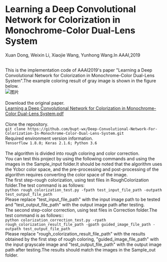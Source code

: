 # Learning a Deep Convolutional Network for Colorization in Monochrome-Color Dual-Lens System
Xuan Dong, Weixin Li, Xiaojie Wang, Yunhong Wang.In AAAI,2019<br><br>

This is the implementation code of AAAI2019's paper "Learning a Deep Convolutional Network for Colorization in Monochrome-Color Dual-Lens System".The example coloring result of gray image is shown in the figure below.<br>
![图片](https://user-images.githubusercontent.com/84729271/123550477-38a4dd80-d7a0-11eb-88e8-e60e0162404f.png)<br><br>
Download the original paper.<br>
[Learning a Deep Convolutional Network for Colorization in Monochrome-Color Dual-Lens System.pdf](https://github.com/bupt-wx/Deep-Convolutional-Network-for-Colorization-in-Monochrome-Color-Dual-Lens-System/files/6731750/Learning.a.Deep.Convolutional.Network.for.Colorization.in.Monochrome-Color.Dual-Lens.System.pdf)<br><br>
Clone the repository.<br>
`git clone https://github.com/bupt-wx/Deep-Convolutional-Network-For-Colorization-In-Monochrome-Color-Dual-Lens-System.git`<br>
Required environment version information.<br>
`Tensorflow 1.8.0; Keras 2.1.6; Python 3.6`<br><br>
The algorithm is divided into rough coloring and color correction.<br>
You can test this project by using the following commands and using the images in the Sample_input folder.It should be noted that the algorithm uses the Ycbcr color space, and the pre-processing and post-processing of the algorithm requires converting the color space of the image.<br>
The first step-rough colorization, using test files in RoughColorization folder.The test command is as follows:<br>
`python rough_colorization_test.py -fpath test_input_file_path -outpath test_output_file_path`<br>
Please replace "test_input_file_path" with the input image path to be tested and "test_output_file_path" with the output image path after testing.<br>
The second step-color correction, using test files in Correction folder.The test command is as follows::<br>
`python colorization_correction_test.py -rpath rough_colorization_result_file_path -gpath guided_image_file_path -outpath test_output_file_path`<br>
Please replace "rough_colorization_result_file_path" with the results obtained by the first step of rough coloring, "guided_image_file_path" with the input grayscale image and "test_output_file_path" with the output image path after testing.The results should match the images in the Sample_out folder.<br>
